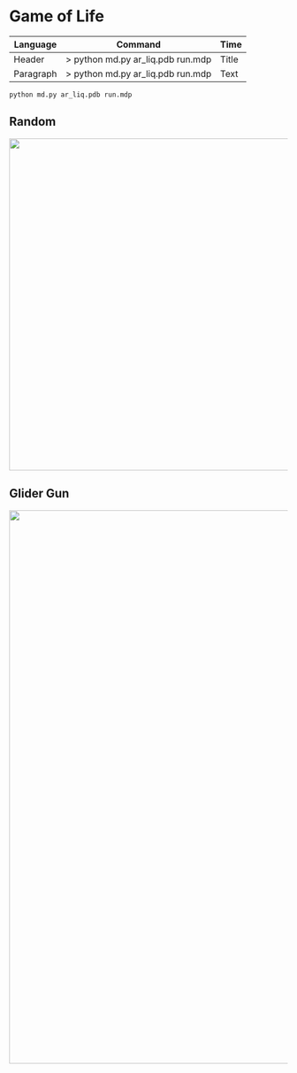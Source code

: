 # Game of Life

| Language    | Command                              | Time |
| ----------- |-----------                           | ----------- |
| Header      | > python md.py ar_liq.pdb run.mdp    | Title       |
| Paragraph   | > python md.py ar_liq.pdb run.mdp    | Text        |


```
python md.py ar_liq.pdb run.mdp
```

## Random

<p align="center">
  <img width="600" src="images/random.gif">
</p>

## Glider Gun

<p align="center">
  <img width="1000" src="images/glider_gun.gif">
</p>
